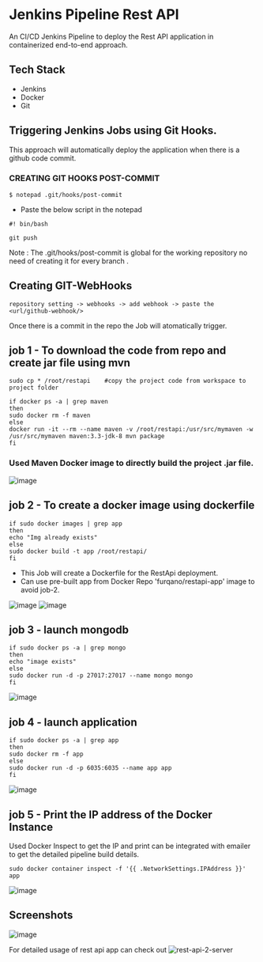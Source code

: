 # Jenkins Pipeline Rest API

An CI/CD Jenkins Pipeline to deploy the Rest API application in containerized end-to-end approach.

## Tech Stack

* Jenkins
* Docker
* Git

## Triggering Jenkins Jobs using Git Hooks.

This approach will automatically deploy the application when there is a github code commit.

### CREATING GIT HOOKS POST-COMMIT  
 
 ```
$ notepad .git/hooks/post-commit
``` 

* Paste the below script in the notepad

```
#! bin/bash

git push
```
Note : The .git/hooks/post-commit is global for the working repository no need of creating it for every branch . 
 
## Creating GIT-WebHooks
 
 ```
 repository setting -> webhooks -> add webhook -> paste the <url/github-webhook/>
 ```
 
Once there is a commit in the repo the Job will atomatically trigger.

## job 1 -  To download the code from repo and create jar file using mvn 
```
sudo cp * /root/restapi    #copy the project code from workspace to project folder

if docker ps -a | grep maven
then
sudo docker rm -f maven
else
docker run -it --rm --name maven -v /root/restapi:/usr/src/mymaven -w /usr/src/mymaven maven:3.3-jdk-8 mvn package
fi
```
### Used Maven Docker image to directly build the project .jar file.

![image](https://user-images.githubusercontent.com/64476159/164054044-b41cf471-3cc8-44ed-a994-1a5a37fbcb55.png)

## job 2 - To create a docker image using dockerfile
```
if sudo docker images | grep app
then
echo "Img already exists"
else
sudo docker build -t app /root/restapi/
fi
```
* This Job will create a Dockerfile for the RestApi deployment. 
* Can use pre-built app from Docker Repo 'furqano/restapi-app' image to avoid job-2.

![image](https://user-images.githubusercontent.com/64476159/164054520-e306d295-aa42-4daf-91ad-eba1c706b871.png)
![image](https://user-images.githubusercontent.com/64476159/164054575-6e6c96cd-3150-428f-a34d-af6dd05b5348.png)

## job 3 -  launch mongodb
```
if sudo docker ps -a | grep mongo
then
echo "image exists"
else
sudo docker run -d -p 27017:27017 --name mongo mongo
fi
```
![image](https://user-images.githubusercontent.com/64476159/164054741-8364777a-107e-4327-bb63-5155562f2840.png)

## job 4 - launch application
```
if sudo docker ps -a | grep app
then
sudo docker rm -f app
else
sudo docker run -d -p 6035:6035 --name app app
fi
```
![image](https://user-images.githubusercontent.com/64476159/164054857-4025e747-dee7-49a1-9a0d-971a739dfda9.png)

## job 5 - Print the IP address of the Docker Instance 
Used Docker Inspect to get the IP and print can be integrated with emailer to get the detailed pipeline build details.
```
sudo docker container inspect -f '{{ .NetworkSettings.IPAddress }}' app
```
![image](https://user-images.githubusercontent.com/64476159/164055147-884a85ec-1116-424e-9a6f-ac0c301be585.png)


## Screenshots

![image](https://user-images.githubusercontent.com/64476159/164056676-4e38746b-8548-43c1-82d2-8ffedf65e1c6.png)

For detailed usage of rest api app can check out ![rest-api-2-server](https://github.com/furqano/Java-Rest-API-2-Server)
